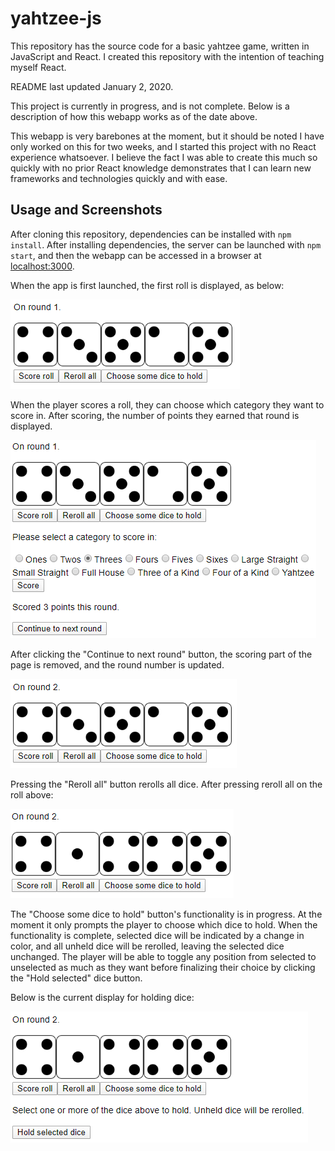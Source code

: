 # yahtzee-js

This repository has the source code for a basic yahtzee game, written in JavaScript
and React. I created this repository with the intention of teaching myself
React.

README last updated January 2, 2020.

This project is currently in progress, and is not complete. Below is a
description of how this webapp works as of the date above.

This webapp is very barebones at the moment, but it should be noted I have only
worked on this for two weeks, and I started this project with no React experience
whatsoever. I believe the fact I was able to create this much so quickly with
no prior React knowledge demonstrates that I can learn new frameworks and
technologies quickly and with ease.

## Usage and Screenshots

After cloning this repository, dependencies can be installed with `npm install`.
After installing dependencies, the server can be launched with `npm start`, and
then the webapp can be accessed in a browser at [localhost:3000](http://localhost:3000/).

When the app is first launched, the first roll is displayed, as below:

![Initial display](/doc/img/initial-display.png)

When the player scores a roll, they can choose which category they want to score
in. After scoring, the number of points they earned that round is displayed.

![Scoring](/doc/img/scoring.png)

After clicking the "Continue to next round" button, the scoring part of the page
is removed, and the round number is updated.

![Next round](/doc/img/next-round.png)

Pressing the "Reroll all" button rerolls all dice. After pressing reroll all
on the roll above:

![After reroll](/doc/img/after-reroll.png)

The "Choose some dice to hold" button's functionality is in progress. At the
moment it only prompts the player to choose which dice to hold. When the
functionality is complete, selected dice will be indicated by a change in color,
and all unheld dice will be rerolled, leaving the selected dice unchanged. The
player will be able to toggle any position from selected to unselected as much
as they want before finalizing their choice by clicking the "Hold selected" dice
button.

Below is the current display for holding dice:

![In progress holding dice display](/doc/img/holding-dice.png)
